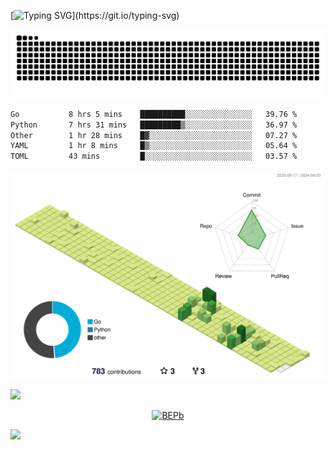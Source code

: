 [![Typing SVG](https://readme-typing-svg.demolab.com?font=JetBrains+Mono&duration=3000&center=true&vCenter=true&multiline=true&repeat=false&width=800&height=80&lines=Welcome+to+KevinMatt's+workshop;Do+not+go+gentle+into+that+good+night.)](https://git.io/typing-svg)

![snake-grid](https://raw.githubusercontent.com/kevinmatthe/kevinmatthe/output/github-contribution-grid-snake-dark.svg)

<!--START_SECTION:waka-->

```txt
Go           8 hrs 5 mins    ██████████░░░░░░░░░░░░░░░   39.76 %
Python       7 hrs 31 mins   █████████▒░░░░░░░░░░░░░░░   36.97 %
Other        1 hr 28 mins    █▓░░░░░░░░░░░░░░░░░░░░░░░   07.27 %
YAML         1 hr 8 mins     █▒░░░░░░░░░░░░░░░░░░░░░░░   05.64 %
TOML         43 mins         █░░░░░░░░░░░░░░░░░░░░░░░░   03.57 %
```

<!--END_SECTION:waka-->

<!--   profile-green-animate -->
![](./profile-3d-contrib/profile-green-animate.svg)

<!--  2d history skills -->
<img src="https://cr-skills-chart-widget.azurewebsites.net/api/api?username=kevinmatthe" width="auto"></img>

<p align="center"> 
<a href="https://github.com/ryo-ma/github-profile-trophy"><img src="https://github-profile-trophy.vercel.app/?username=kevinmatthe" alt="BEPb" /></a>
</p>

<img src="https://cr-ss-service.azurewebsites.net/api/ScreenShot?widget=summary&username=kevinmatthe" width="auto"></img>
